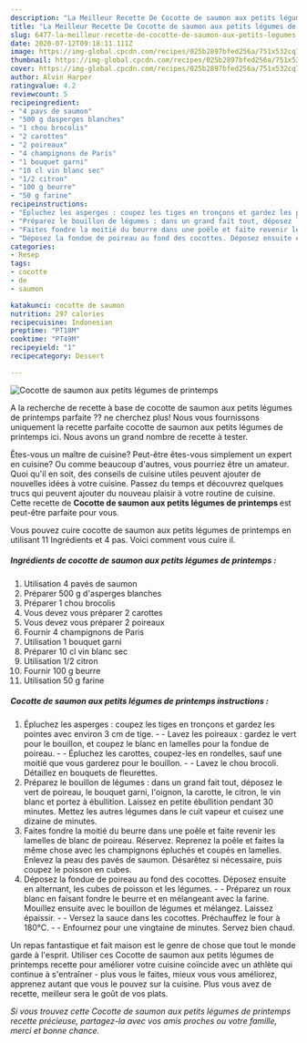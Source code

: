 ```yaml
---
description: "La Meilleur Recette De Cocotte de saumon aux petits légumes de printemps"
title: "La Meilleur Recette De Cocotte de saumon aux petits légumes de printemps"
slug: 6477-la-meilleur-recette-de-cocotte-de-saumon-aux-petits-legumes-de-printemps
date: 2020-07-12T09:18:11.111Z
image: https://img-global.cpcdn.com/recipes/025b2897bfed256a/751x532cq70/cocotte-de-saumon-aux-petits-legumes-de-printemps-photo-principale-de-la-recette.jpg
thumbnail: https://img-global.cpcdn.com/recipes/025b2897bfed256a/751x532cq70/cocotte-de-saumon-aux-petits-legumes-de-printemps-photo-principale-de-la-recette.jpg
cover: https://img-global.cpcdn.com/recipes/025b2897bfed256a/751x532cq70/cocotte-de-saumon-aux-petits-legumes-de-printemps-photo-principale-de-la-recette.jpg
author: Alvin Harper
ratingvalue: 4.2
reviewcount: 5
recipeingredient:
- "4 pavs de saumon"
- "500 g dasperges blanches"
- "1 chou brocolis"
- "2 carottes"
- "2 poireaux"
- "4 champignons de Paris"
- "1 bouquet garni"
- "10 cl vin blanc sec"
- "1/2 citron"
- "100 g beurre"
- "50 g farine"
recipeinstructions:
- "Épluchez les asperges : coupez les tiges en tronçons et gardez les pointes avec environ 3 cm de tige.  Lavez les poireaux : gardez le vert pour le bouillon, et coupez le blanc en lamelles pour la fondue de poireau.  Épluchez les carottes, coupez-les en rondelles, sauf une moitié que vous garderez pour le bouillon.   Lavez le chou brocoli. Détaillez en bouquets de fleurettes."
- "Préparez le bouillon de légumes : dans un grand fait tout, déposez le vert de poireau, le bouquet garni, l&#39;oignon, la carotte, le citron, le vin blanc et portez à ébullition. Laissez en petite ébullition pendant 30 minutes. Mettez les autres légumes dans le cuit vapeur et cuisez une dizaine de minutes."
- "Faites fondre la moitié du beurre dans une poêle et faite revenir les lamelles de blanc de poireau. Réservez. Reprenez la poêle et faites la même chose avec les champignons épluchés et coupés en lamelles. Enlevez la peau des pavés de saumon. Désarêtez si nécessaire, puis coupez le poisson en cubes."
- "Déposez la fondue de poireau au fond des cocottes. Déposez ensuite en alternant, les cubes de poisson et les légumes.   Préparez un roux blanc en faisant fondre le beurre et en mélangeant avec la farine. Mouillez ensuite avec le bouillon de légumes et mélangez. Laissez épaissir.   Versez la sauce dans les cocottes. Préchauffez le four à 180°C.  Enfournez pour une vingtaine de minutes. Servez bien chaud."
categories:
- Resep
tags:
- cocotte
- de
- saumon

katakunci: cocotte de saumon 
nutrition: 297 calories
recipecuisine: Indonesian
preptime: "PT18M"
cooktime: "PT49M"
recipeyield: "1"
recipecategory: Dessert

---
```



![Cocotte de saumon aux petits légumes de printemps](https://img-global.cpcdn.com/recipes/025b2897bfed256a/751x532cq70/cocotte-de-saumon-aux-petits-legumes-de-printemps-photo-principale-de-la-recette.jpg)

A la recherche de recette à base de cocotte de saumon aux petits légumes de printemps parfaite ?? ne cherchez plus! Nous vous fournissons uniquement la recette parfaite cocotte de saumon aux petits légumes de printemps ici. Nous avons un grand nombre de recette à tester.

Êtes-vous un maître de cuisine? Peut-être êtes-vous simplement un expert en cuisine? Ou comme beaucoup d'autres, vous pourriez être un amateur. Quoi qu'il en soit, des conseils de cuisine utiles peuvent ajouter de nouvelles idées à votre cuisine. Passez du temps et découvrez quelques trucs qui peuvent ajouter du nouveau plaisir à votre routine de cuisine. Cette recette de <strong> Cocotte de saumon aux petits légumes de printemps </strong> est peut-être parfaite pour vous.

<!--inarticleads1-->

Vous pouvez cuire cocotte de saumon aux petits légumes de printemps en utilisant 11 Ingrédients et 4 pas. Voici comment vous cuire il.

##### Ingrédients de cocotte de saumon aux petits légumes de printemps :

1. Utilisation 4 pavés de saumon
1. Préparer 500 g d&#39;asperges blanches
1. Préparer 1 chou brocolis
1. Vous devez vous préparer 2 carottes
1. Vous devez vous préparer 2 poireaux
1. Fournir 4 champignons de Paris
1. Utilisation 1 bouquet garni
1. Préparer 10 cl vin blanc sec
1. Utilisation 1/2 citron
1. Fournir 100 g beurre
1. Utilisation 50 g farine




<!--inarticleads2-->

##### Cocotte de saumon aux petits légumes de printemps instructions :

1. Épluchez les asperges : coupez les tiges en tronçons et gardez les pointes avec environ 3 cm de tige. -  - Lavez les poireaux : gardez le vert pour le bouillon, et coupez le blanc en lamelles pour la fondue de poireau. -  - Épluchez les carottes, coupez-les en rondelles, sauf une moitié que vous garderez pour le bouillon. -  -  Lavez le chou brocoli. Détaillez en bouquets de fleurettes.
1. Préparez le bouillon de légumes : dans un grand fait tout, déposez le vert de poireau, le bouquet garni, l&#39;oignon, la carotte, le citron, le vin blanc et portez à ébullition. Laissez en petite ébullition pendant 30 minutes. Mettez les autres légumes dans le cuit vapeur et cuisez une dizaine de minutes.
1. Faites fondre la moitié du beurre dans une poêle et faite revenir les lamelles de blanc de poireau. Réservez. Reprenez la poêle et faites la même chose avec les champignons épluchés et coupés en lamelles. Enlevez la peau des pavés de saumon. Désarêtez si nécessaire, puis coupez le poisson en cubes.
1. Déposez la fondue de poireau au fond des cocottes. Déposez ensuite en alternant, les cubes de poisson et les légumes. -  -  Préparez un roux blanc en faisant fondre le beurre et en mélangeant avec la farine. Mouillez ensuite avec le bouillon de légumes et mélangez. Laissez épaissir. -  -  Versez la sauce dans les cocottes. Préchauffez le four à 180°C. -  - Enfournez pour une vingtaine de minutes. Servez bien chaud.




<!--inarticleads1-->

<p>
Un repas fantastique et fait maison est le genre de chose que tout le monde garde à l'esprit. Utiliser ces Cocotte de saumon aux petits légumes de printemps recette pour améliorer votre cuisine coïncide avec un athlète qui continue à s'entraîner - plus vous le faites, mieux vous vous améliorez, apprenez autant que vous le pouvez sur la cuisine. Plus vous avez de recette, meilleur sera le goût de vos plats.
</p>

<p>
<i>Si vous trouvez cette Cocotte de saumon aux petits légumes de printemps recette précieuse, partagez-la avec vos amis proches ou votre famille, merci et bonne chance.</i>
</p>
